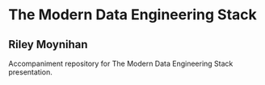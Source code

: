 # The Modern Data Engineering Stack
## Riley Moynihan
Accompaniment repository for The Modern Data Engineering Stack presentation.
